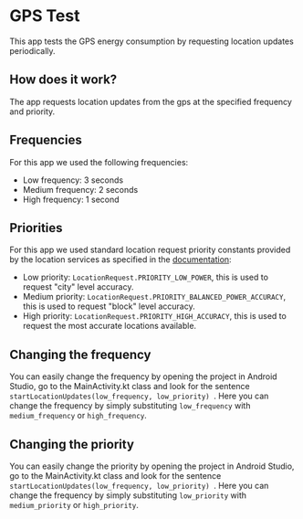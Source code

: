 # GPS Test
This app tests the GPS energy consumption by requesting location updates periodically.

## How does it work?
The app requests location updates from the gps at the specified frequency and priority.

## Frequencies
For this app we used the following frequencies:
* Low frequency: 3 seconds
* Medium frequency: 2 seconds
* High frequency: 1 second

## Priorities
For this app we used standard location request priority constants provided by the location services as specified in the [documentation](https://developers.google.com/android/reference/com/google/android/gms/location/LocationRequest):
* Low priority: ``` LocationRequest.PRIORITY_LOW_POWER ```, this is used to request "city" level accuracy.
* Medium priority: ``` LocationRequest.PRIORITY_BALANCED_POWER_ACCURACY ```, this is used to request "block" level accuracy.
* High priority: ``` LocationRequest.PRIORITY_HIGH_ACCURACY ```, this is used to request the most accurate locations available.

## Changing the frequency
You can easily change the frequency by opening the project in Android Studio, go to the MainActivity.kt class and look for the sentence 
```startLocationUpdates(low_frequency, low_priority) ```.
Here you can change the frequency by simply substituting ```low_frequency``` with ```medium_frequency``` or ```high_frequency```.

## Changing the priority 
You can easily change the priority by opening the project in Android Studio, go to the MainActivity.kt class and look for the sentence
```startLocationUpdates(low_frequency, low_priority) ```.
Here you can change the frequency by simply substituting ```low_priority``` with ```medium_priority``` or ```high_priority```.
